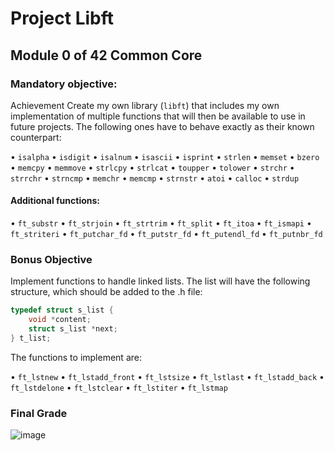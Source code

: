 # Project Libft

## Module 0 of 42 Common Core

### Mandatory objective: 
Achievement
Create my own library (`libft`) that includes my own implementation of multiple functions that will then be available to 
use in future projects.
The following ones have to behave exactly as their known counterpart:

• `isalpha`
• `isdigit`
• `isalnum`
• `isascii`
• `isprint`
• `strlen`
• `memset`
• `bzero`
• `memcpy`
• `memmove`
• `strlcpy`
• `strlcat`
• `toupper`
• `tolower`
• `strchr`
• `strrchr`
• `strncmp`
• `memchr`
• `memcmp`
• `strnstr`
• `atoi`
• `calloc`
• `strdup`

#### Additional functions:

• `ft_substr`
• `ft_strjoin`
• `ft_strtrim`
• `ft_split`
• `ft_itoa`
• `ft_ismapi`
• `ft_striteri`
• `ft_putchar_fd`
• `ft_putstr_fd`
• `ft_putendl_fd`
• `ft_putnbr_fd`

### Bonus Objective

Implement functions to handle linked lists. The list will have the following structure, which should be added to the .h file:

```c
typedef struct s_list {
    void *content;
    struct s_list *next;
} t_list;
```
The functions to implement are:

• `ft_lstnew`
• `ft_lstadd_front`
• `ft_lstsize`
• `ft_lstlast`
• `ft_lstadd_back`
• `ft_lstdelone`
• `ft_lstclear`
• `ft_lstiter`
• `ft_lstmap`

### Final Grade

![image](https://github.com/user-attachments/assets/c0d23ba5-7a1a-4415-ac77-e10ae47253b0)
